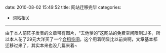 date: 2010-08-02 15:49:52
title: 网站迁移完毕
categories:
- 网站相关
---

由于本人前阵子发表的文章带有图片，“去他爹的”这网站的免费空间限制过多，所以本人花了29元大洋买了一个[合租空间](http://item.taobao.com/item.htm?id=4320568900)，这个用着明显比以前爽啊，文章基本都迁移过来了，其实本来也没几篇来着~
